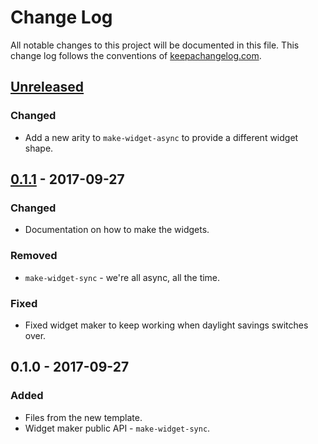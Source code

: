 # Change Log
All notable changes to this project will be documented in this file. This change log follows the conventions of [keepachangelog.com](http://keepachangelog.com/).

## [Unreleased]
### Changed
- Add a new arity to `make-widget-async` to provide a different widget shape.

## [0.1.1] - 2017-09-27
### Changed
- Documentation on how to make the widgets.

### Removed
- `make-widget-sync` - we're all async, all the time.

### Fixed
- Fixed widget maker to keep working when daylight savings switches over.

## 0.1.0 - 2017-09-27
### Added
- Files from the new template.
- Widget maker public API - `make-widget-sync`.

[Unreleased]: https://github.com/your-name/cljs-slides/compare/0.1.1...HEAD
[0.1.1]: https://github.com/your-name/cljs-slides/compare/0.1.0...0.1.1
